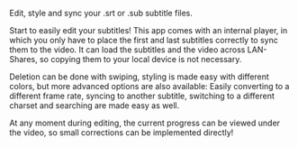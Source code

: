 Edit, style and sync your .srt or .sub subtitle files.

Start to easily edit your subtitles! This app comes with an internal player, in which you only have to place the first and last subtitles correctly to sync them to the video. It can load the subtitles and the video across LAN-Shares, so copying them to your local device is not necessary.

Deletion can be done with swiping, styling is made easy with different colors, but more advanced options are also available: Easily converting to a different frame rate, syncing to another subtitle, switching to a different charset and searching are made easy as well.

At any moment during editing, the current progress can be viewed under the video, so small corrections can be implemented directly!
